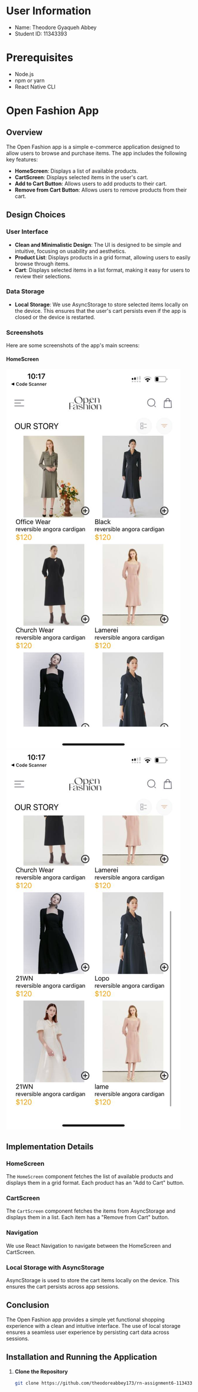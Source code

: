 # User Information
- Name: Theodore Gyaqueh Abbey
- Student ID: 11343393

# Prerequisites
- Node.js
- npm or yarn
- React Native CLI

# Open Fashion App

## Overview

The Open Fashion app is a simple e-commerce application designed to allow users to browse and purchase items. The app includes the following key features:

- **HomeScreen**: Displays a list of available products.
- **CartScreen**: Displays selected items in the user's cart.
- **Add to Cart Button**: Allows users to add products to their cart.
- **Remove from Cart Button**: Allows users to remove products from their cart.

## Design Choices

### User Interface

- **Clean and Minimalistic Design**: The UI is designed to be simple and intuitive, focusing on usability and aesthetics.
- **Product List**: Displays products in a grid format, allowing users to easily browse through items.
- **Cart**: Displays selected items in a list format, making it easy for users to review their selections.

### Data Storage

- **Local Storage**: We use AsyncStorage to store selected items locally on the device. This ensures that the user's cart persists even if the app is closed or the device is restarted.

### Screenshots

Here are some screenshots of the app's main screens:

#### HomeScreen
![Home Screen](Screenshot/photo_1_2024-07-03_22-18-45.jpg)
![Home Screen](Screenshot/photo_2_2024-07-03_22-18-45.jpg)


## Implementation Details

### HomeScreen

The `HomeScreen` component fetches the list of available products and displays them in a grid format. Each product has an "Add to Cart" button.

### CartScreen

The `CartScreen` component fetches the items from AsyncStorage and displays them in a list. Each item has a "Remove from Cart" button.

### Navigation

We use React Navigation to navigate between the HomeScreen and CartScreen.

### Local Storage with AsyncStorage

AsyncStorage is used to store the cart items locally on the device. This ensures the cart persists across app sessions.

## Conclusion

The Open Fashion app provides a simple yet functional shopping experience with a clean and intuitive interface. The use of local storage ensures a seamless user experience by persisting cart data across sessions.

## Installation and Running the Application
1. **Clone the Repository**
   ```sh
   git clone https://github.com/theodoreabbey173/rn-assignment6-11343393.git